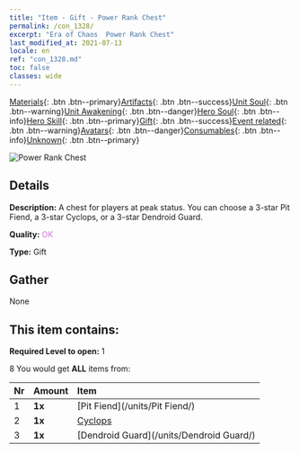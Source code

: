 ```yaml
---
title: "Item - Gift - Power Rank Chest"
permalink: /con_1328/
excerpt: "Era of Chaos  Power Rank Chest"
last_modified_at: 2021-07-13
locale: en
ref: "con_1328.md"
toc: false
classes: wide
---
```

 [Materials](/Items/){: .btn .btn--primary}[Artifacts](/Items/Artifacts/){: .btn .btn--success}[Unit Soul](/Items/UnitSoul/){: .btn .btn--warning}[Unit Awakening](/Items/UnitAwakening/){: .btn .btn--danger}[Hero Soul](/Items/HeroSoul/){: .btn .btn--info}[Hero Skill](/Items/HeroSkill/){: .btn .btn--primary}[Gift](/Items/Gift/){: .btn .btn--success}[Event related](/Items/Events/){: .btn .btn--warning}[Avatars](/Items/Avatars/){: .btn .btn--danger}[Consumables](/Items/Consumables/){: .btn .btn--info}[Unknown](/Items/Unknown/){: .btn .btn--primary}

 ![Power Rank Chest](/images/t/i_905001.png)

## Details
 **Description:** A chest for players at peak status. You can choose a 3-star Pit Fiend, a 3-star Cyclops, or a 3-star Dendroid Guard.

 **Quality:** <span style="color: #DA70D6">OK</span>

 **Type:** Gift

## Gather

  None

## This item contains:

 **Required Level to open:** 1

 8 You would get **ALL** items  from:

  | Nr | Amount |     Item    |
  |:---|:-------|:------------|
  | 1 |  **1x** | [Pit Fiend](/units/Pit Fiend/) |  | 
  | 2 |  **1x** | [Cyclops](/units/Cyclops/) |  | 
  | 3 |  **1x** | [Dendroid Guard](/units/Dendroid Guard/) |  | 
